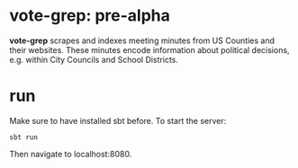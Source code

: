 # vote-grep: pre-alpha
**vote-grep** scrapes and indexes meeting minutes from US Counties and their websites. These minutes encode information about political decisions, e.g. within City Councils and School Districts.
# run
Make sure to have installed sbt before. To start the server:

`sbt run`

Then navigate to localhost:8080.
